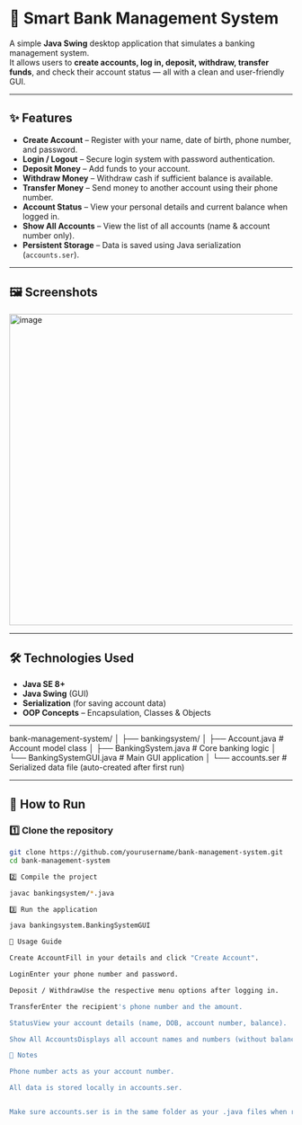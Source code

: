 ﻿# 🏦 Smart Bank Management System

A simple **Java Swing** desktop application that simulates a banking management system.  
It allows users to **create accounts, log in, deposit, withdraw, transfer funds**, and check their account status — all with a clean and user-friendly GUI.

---

## ✨ Features

- **Create Account** – Register with your name, date of birth, phone number, and password.
- **Login / Logout** – Secure login system with password authentication.
- **Deposit Money** – Add funds to your account.
- **Withdraw Money** – Withdraw cash if sufficient balance is available.
- **Transfer Money** – Send money to another account using their phone number.
- **Account Status** – View your personal details and current balance when logged in.
- **Show All Accounts** – View the list of all accounts (name & account number only).
- **Persistent Storage** – Data is saved using Java serialization (`accounts.ser`).

---

## 🖼 Screenshots

<img width="810" height="554" alt="image" src="https://github.com/user-attachments/assets/14c40c88-9bf0-4b59-b42e-b6de98761a26" />


---

## 🛠️ Technologies Used

- **Java SE 8+**
- **Java Swing** (GUI)
- **Serialization** (for saving account data)
- **OOP Concepts** – Encapsulation, Classes & Objects

---
bank-management-system/
│
├── bankingsystem/
│   ├── Account.java          # Account model class
│   ├── BankingSystem.java    # Core banking logic
│   └── BankingSystemGUI.java # Main GUI application
│
└── accounts.ser              # Serialized data file (auto-created after first run)


---

## 🚀 How to Run

### 1️⃣ Clone the repository
```bash
git clone https://github.com/yourusername/bank-management-system.git
cd bank-management-system

2️⃣ Compile the project

javac bankingsystem/*.java

3️⃣ Run the application

java bankingsystem.BankingSystemGUI

📖 Usage Guide

Create AccountFill in your details and click "Create Account".

LoginEnter your phone number and password.

Deposit / WithdrawUse the respective menu options after logging in.

TransferEnter the recipient's phone number and the amount.

StatusView your account details (name, DOB, account number, balance).

Show All AccountsDisplays all account names and numbers (without balances).

📌 Notes

Phone number acts as your account number.

All data is stored locally in accounts.ser.


Make sure accounts.ser is in the same folder as your .java files when running the app again, so your data is preserved.
